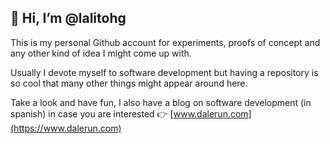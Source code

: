 ## 👋 Hi, I’m @lalitohg

This is my personal Github account for experiments, proofs of concept and any other kind of idea I might come up with.

Usually I devote myself to software development but having a repository is so cool that many other things might appear around here.

Take a look and have fun, I also have a blog on software development (in spanish) in case you are interested 👉 [www.dalerun.com](https://www.dalerun.com)
